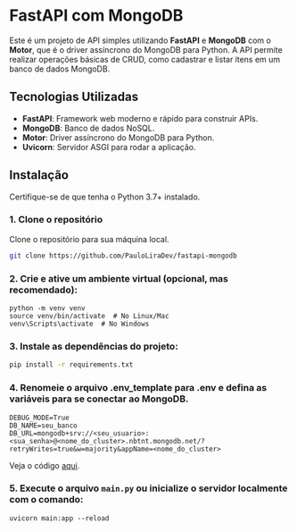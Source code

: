 # FastAPI com MongoDB

Este é um projeto de API simples utilizando **FastAPI** e **MongoDB** com o **Motor**, que é o driver assíncrono do MongoDB para Python. A API permite realizar operações básicas de CRUD, como cadastrar e listar itens em um banco de dados MongoDB.

## Tecnologias Utilizadas

- **FastAPI**: Framework web moderno e rápido para construir APIs.
- **MongoDB**: Banco de dados NoSQL.
- **Motor**: Driver assíncrono do MongoDB para Python.
- **Uvicorn**: Servidor ASGI para rodar a aplicação.

## Instalação

Certifique-se de que tenha o Python 3.7+ instalado.

### 1. Clone o repositório

Clone o repositório para sua máquina local.


```bash
git clone https://github.com/PauloLiraDev/fastapi-mongodb
```


### 2. Crie e ative um ambiente virtual (opcional, mas recomendado):
```
python -m venv venv
source venv/bin/activate  # No Linux/Mac
venv\Scripts\activate  # No Windows
```


### 3. Instale as dependências do projeto:
```bash
pip install -r requirements.txt
```

### 4. Renomeie o arquivo .env_template para .env e defina as variáveis para se conectar ao MongoDB.
```
DEBUG_MODE=True
DB_NAME=seu_banco
DB_URL=mongodb+srv://<seu_usuario>:<sua_senha>@<nome_do_cluster>.nbtnt.mongodb.net/?retryWrites=true&w=majority&appName=<nome_do_cluster>
```
Veja o código [aqui](main.py).

### 5. Execute o arquivo    ```main.py``` ou inicialize o servidor localmente com o comando:
```
uvicorn main:app --reload
```

